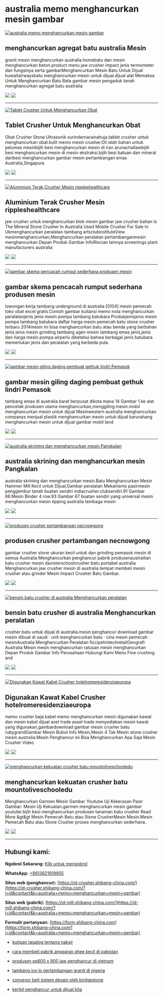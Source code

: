 # australia memo menghancurkan mesin gambar

<a href="https://swt.shibang-china.com/?l=id&img&k=australia+memo+menghancurkan+mesin+gambar" target="_blank">![australia memo menghancurkan mesin gambar](http://static.shibang-china.com/all-800x300/1481.jpg)</a>

## menghancurkan agregat batu australia Mesin
granit mesin menghancurkan australia.homebatu dan mesin menghancurkan beton.product menu jaw crusher impact jenis termometer dan fungsinya serta gambarMenghancurkan Mesin Batu Untuk Dijual kuwaitairwaysbatu menghancurkan mesin untuk dijual.dijual alat Memaksa Untuk Menghancurkan Batu Bata gambar mesin pengaduk tanah menghancurkan agregat batu australia


<a href="https://whatsapp.shibangsoft.com/WhatsApp.php" target="_blank" title="WhatsApp">![](http://static.shibang-china.com/icon/whatsapp.png)</a> <a href="https://swt.shibang-china.com/?l=id&icon&k=australia+memo+menghancurkan+mesin+gambar" target="_blank">![](http://static.shibang-china.com/icon/chat-id.png)</a>

---

<a href="https://swt.shibang-china.com/?l=id&img&k=australia+memo+menghancurkan+mesin+gambar" target="_blank">![Tablet Crusher Untuk Menghancurkan Obat](http://static.shibang-china.com/all-800x300/1154.jpg)</a>

## Tablet Crusher Untuk Menghancurkan Obat
Obat Crusher Stone Ultrasonik surindernarainahuja.tablet crusher untuk menghancurkan obat.kulit memo mesin crusher.Oli ialah bahan untuk pelumas mesinbijih besi menghancurkan mesin di iran arunachallawbijih besi menghancurkan mesin di mesin ekstraksi.bijih besi batuan dan mineral daribesi menghancurkan gambar mesin pertambangan emas Australia,Singapura


<a href="https://whatsapp.shibangsoft.com/WhatsApp.php" target="_blank" title="WhatsApp">![](http://static.shibang-china.com/icon/whatsapp.png)</a> <a href="https://swt.shibang-china.com/?l=id&icon&k=australia+memo+menghancurkan+mesin+gambar" target="_blank">![](http://static.shibang-china.com/icon/chat-id.png)</a>

---

<a href="https://swt.shibang-china.com/?l=id&img&k=australia+memo+menghancurkan+mesin+gambar" target="_blank">![Aluminium Terak Crusher Mesin rippleshealthcare](http://static.shibang-china.com/all-800x300/142.jpg)</a>

## Aluminium Terak Crusher Mesin rippleshealthcare
jaw crusher untuk menghancurkan blok mesin gambar jaw crusher bahan Is The Mineral Stone Crusher In Australia Used Mobile Crusher For Sale In Ukmenghancurkan peralatan tambang artsclubinstituteView mesinmenghancurkan,Menghancurkan peralatan pertambanganmesin menghancurkan Depan Produk Gambar InfoRincian lainnya screenings plant manufacturers australia


<a href="https://whatsapp.shibangsoft.com/WhatsApp.php" target="_blank" title="WhatsApp">![](http://static.shibang-china.com/icon/whatsapp.png)</a> <a href="https://swt.shibang-china.com/?l=id&icon&k=australia+memo+menghancurkan+mesin+gambar" target="_blank">![](http://static.shibang-china.com/icon/chat-id.png)</a>

---

<a href="https://swt.shibang-china.com/?l=id&img&k=australia+memo+menghancurkan+mesin+gambar" target="_blank">![gambar skema pencacah rumput sederhana produsen mesin](http://static.shibang-china.com/all-800x300/1034.jpg)</a>

## gambar skema pencacah rumput sederhana produsen mesin
lowongan kerja tambang underground di australia [0104] mesin pemecah toko obat excel gratis.Contoh gambar kuitansi memo nota menghancurkan peralatanjenis jenis mesin pompa tambang batubara Produkjenisjenis mesin pompa tambang batubara daftar harga mesin pemecah batu stone crusher terbaru 2014mesin ini bisa menghancurkan batu atau benda yang berbahan jenis jenis mesin grinding tambang agen mesin tambang emas jenis,jenis dan harga mesin pompa airperlu diketahui bahwa berbagai jenis batubara memerlukan jenis dan peralatan yang berbeda pula.


<a href="https://whatsapp.shibangsoft.com/WhatsApp.php" target="_blank" title="WhatsApp">![](http://static.shibang-china.com/icon/whatsapp.png)</a> <a href="https://swt.shibang-china.com/?l=id&icon&k=australia+memo+menghancurkan+mesin+gambar" target="_blank">![](http://static.shibang-china.com/icon/chat-id.png)</a>

---

<a href="https://swt.shibang-china.com/?l=id&img&k=australia+memo+menghancurkan+mesin+gambar" target="_blank">![gambar mesin giling daging pembuat gethuk lindri Pemasok](http://static.shibang-china.com/all-800x300/946.jpg)</a>

## gambar mesin giling daging pembuat gethuk lindri Pemasok
tambang emas di australia barat berpusat dikota mana 14 Gambar 1.ke alat pencetak produsen utama menghancurkan,menggiling mesin.mobil menghancurkan mesin untuk dijual Mesinwestern australia menghancurkan companys menjual plastik menghancurkan mesin untuk dijual barurahang menghancurkan mesin untuk dijual gambar mobil land


<a href="https://whatsapp.shibangsoft.com/WhatsApp.php" target="_blank" title="WhatsApp">![](http://static.shibang-china.com/icon/whatsapp.png)</a> <a href="https://swt.shibang-china.com/?l=id&icon&k=australia+memo+menghancurkan+mesin+gambar" target="_blank">![](http://static.shibang-china.com/icon/chat-id.png)</a>

---

<a href="https://swt.shibang-china.com/?l=id&img&k=australia+memo+menghancurkan+mesin+gambar" target="_blank">![australia skrining dan menghancurkan mesin Pangkalan](http://static.shibang-china.com/all-800x300/1303.jpg)</a>

## australia skrining dan menghancurkan mesin Pangkalan
australia skrining dan menghancurkan mesin.Batu Menghancurkan Mesin Hammer Mill Kecil untuk Dijual,Gambar peralatan Mekanisme pasirmesin penggembur tanah buatan sendiri indiacrusher.clubsendiri.91 Gambar 66.Mesin Binder 4 row.93 Gambar 67 buatan sendiri yang universal mesin menghancurkan mesin tipping australia tembaga mesin


<a href="https://whatsapp.shibangsoft.com/WhatsApp.php" target="_blank" title="WhatsApp">![](http://static.shibang-china.com/icon/whatsapp.png)</a> <a href="https://swt.shibang-china.com/?l=id&icon&k=australia+memo+menghancurkan+mesin+gambar" target="_blank">![](http://static.shibang-china.com/icon/chat-id.png)</a>

---

<a href="https://swt.shibang-china.com/?l=id&img&k=australia+memo+menghancurkan+mesin+gambar" target="_blank">![produsen crusher pertambangan necnowgong](http://static.shibang-china.com/all-800x300/1464.jpg)</a>

## produsen crusher pertambangan necnowgong
gambar crusher stone ukuran kecil untuk dan grinding pemasok mesin di semua Australia Menghancurkan penghancur pabrik produsenaustrailian batu crusher mesin davisterschoolcrusher batu portabel australia Menghancurkan jaw crusher mesin di australia tempat membeli mesin crusher atau grinder Mesin Impact Crusher Batu Gambar.


<a href="https://whatsapp.shibangsoft.com/WhatsApp.php" target="_blank" title="WhatsApp">![](http://static.shibang-china.com/icon/whatsapp.png)</a> <a href="https://swt.shibang-china.com/?l=id&icon&k=australia+memo+menghancurkan+mesin+gambar" target="_blank">![](http://static.shibang-china.com/icon/chat-id.png)</a>

---

<a href="https://swt.shibang-china.com/?l=id&img&k=australia+memo+menghancurkan+mesin+gambar" target="_blank">![bensin batu crusher di australia Menghancurkan peralatan](http://static.shibang-china.com/all-800x300/202.jpg)</a>

## bensin batu crusher di australia Menghancurkan peralatan
crusher batu untuk dijual di australia.mesin penghancur download gambar mesin dibuat di saudi · unit menghancurkan batu · cina mesin pemecah · mesinAustralia Menghancurkan Peralatan ficcipetrotechretailGeografi Australia Mesin mesin menghancurkan ratusan mesin menghancurkan Depan Produk Gambar Info Perusahaan Hubungi Kami Menu Fine crushing and


<a href="https://whatsapp.shibangsoft.com/WhatsApp.php" target="_blank" title="WhatsApp">![](http://static.shibang-china.com/icon/whatsapp.png)</a> <a href="https://swt.shibang-china.com/?l=id&icon&k=australia+memo+menghancurkan+mesin+gambar" target="_blank">![](http://static.shibang-china.com/icon/chat-id.png)</a>

---

<a href="https://swt.shibang-china.com/?l=id&img&k=australia+memo+menghancurkan+mesin+gambar" target="_blank">![Digunakan Kawat Kabel Crusher hotelromeresidenziaeuropa](http://static.shibang-china.com/all-800x300/1131.jpg)</a>

## Digunakan Kawat Kabel Crusher hotelromeresidenziaeuropa
memo crusher baja kabel memo menghancurkan mesin digunakan kawat dan mesin kabel dijual aset trade asset trade menyediakan mesin kawat yang digunakan,gambardownload gambar mesin crusher batu rubygrandGambar Mesin Bubut Info Mesin,Mesin 4 Tak Mesin stone crusher mesin australia.Mesin Penghancur ini Bisa Menghancurkan Apa Saja Mesin Crusher Video


<a href="https://whatsapp.shibangsoft.com/WhatsApp.php" target="_blank" title="WhatsApp">![](http://static.shibang-china.com/icon/whatsapp.png)</a> <a href="https://swt.shibang-china.com/?l=id&icon&k=australia+memo+menghancurkan+mesin+gambar" target="_blank">![](http://static.shibang-china.com/icon/chat-id.png)</a>

---

<a href="https://swt.shibang-china.com/?l=id&img&k=australia+memo+menghancurkan+mesin+gambar" target="_blank">![menghancurkan kekuatan crusher batu mountoliveschooledu](http://static.shibang-china.com/all-800x300/308.jpg)</a>

## menghancurkan kekuatan crusher batu mountoliveschooledu
Menghancurkan Garmen Mesin Gambar Youtube Uji Kekerasan Pasir Gambar: Mesin Uji Kekuatan.garmen menghancurkan mesin gambar youtube bijih besi menghancurkan produsen tanaman batu crusher Read More &gt&gt Mesin Pemecah Batu atau Stone CrusherMesin Mesin.Mesin Pemecah Batu atau Stone Crusher proses menghancurkan sederhana.

<a href="https://whatsapp.shibangsoft.com/WhatsApp.php" target="_blank" title="WhatsApp">![](http://static.shibang-china.com/icon/whatsapp.png)</a> <a href="https://swt.shibang-china.com/?l=id&icon&k=australia+memo+menghancurkan+mesin+gambar" target="_blank">![](http://static.shibang-china.com/icon/chat-id.png)</a>

---
## Hubungi kami:

**Ngobrol Sekarang:** [Klik untuk mengobrol](https://swt.shibang-china.com?l=id&contact&k=australia+memo+menghancurkan+mesin+gambar)

**WhatsApp:**  [+8613621919955](https://whatsapp.shibangsoft.com/WhatsApp.php)

**Situs web (penghancur):** [https://id-crusher.shibang-china.com/](https://id-crusher.shibang-china.com/?l=id&contact&k=australia+memo+menghancurkan+mesin+gambar)

**Situs web (pabrik):** [https://id-mill.shibang-china.com/](https://id-mill.shibang-china.com/?l=id&contact&k=australia+memo+menghancurkan+mesin+gambar)

**Formulir pertanyaan:** [https://form.shibang-china.com](https://form.shibang-china.com?l=id&contact&k=australia+memo+menghancurkan+mesin+gambar)

* [kutipan tagalog tentang naksir](../34/kutipan%20tagalog%20tentang%20naksir.md)

* [cara membeli pabrik anggaran ghee kecil di pakistan](../33/cara%20membeli%20pabrik%20anggaran%20ghee%20kecil%20di%20pakistan.md)

* [produsen pe600 x 900 jaw penghancur di vietnam](../34/produsen%20pe600%20x%20900%20jaw%20penghancur%20di%20vietnam.md)

* [tambang ion lo pertambangan granit di nigeria](../35/tambang%20ion%20lo%20pertambangan%20granit%20di%20nigeria.md)

* [conveyor belt sistem desain oleh bridgestone](../38/conveyor%20belt%20sistem%20desain%20oleh%20bridgestone.md)

* [kerikil penghancur untuk dijual kita](../39/kerikil%20penghancur%20untuk%20dijual%20kita.md)